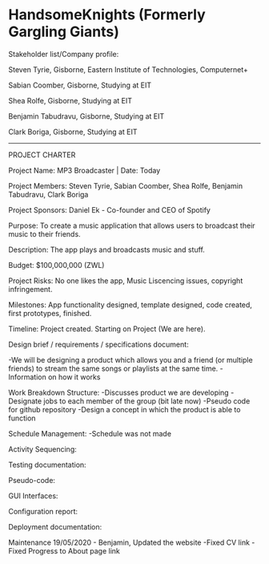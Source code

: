 # HandsomeKnights (Formerly Gargling Giants)

Stakeholder list/Company profile:

Steven Tyrie, Gisborne, Eastern Institute of Technologies, Computernet+

Sabian Coomber, Gisborne, Studying at EIT

Shea Rolfe, Gisborne, Studying at EIT 

Benjamin Tabudravu, Gisborne, Studying at EIT

Clark Boriga, Gisborne, Studying at EIT

______________________________

PROJECT CHARTER

Project Name: MP3 Broadcaster | Date: Today

Project Members: Steven Tyrie, Sabian Coomber, Shea Rolfe, Benjamin Tabudravu, Clark Boriga

Project Sponsors: Daniel Ek - Co-founder and CEO of Spotify

Purpose: To create a music application that allows users to broadcast their music to their friends.

Description: The app plays and broadcasts music and stuff.

Budget: $100,000,000 (ZWL)

Project Risks: No one likes the app, Music Liscencing issues, copyright infringement.

Milestones: App functionality designed, template designed, code created, first prototypes, finished.

Timeline: Project created. Starting on Project (We are here).

Design brief / requirements / specifications document:

-We will be designing a product which allows you and a friend (or multiple friends) to stream the same songs or playlists at the same time.
-Information on how it works
 
Work Breakdown Structure:
-Discusses product we are developing
-Designate jobs to each member of the group (bit late now)
-Pseudo code for github repository
-Design a concept in which the product is able to function

Schedule Management:
-Schedule was not made
 
Activity Sequencing:
 
Testing documentation:
 
Pseudo-code:

GUI Interfaces:

Configuration report:

Deployment documentation:
 

Maintenance
19/05/2020 - Benjamin, Updated the website 
-Fixed CV link
-Fixed  Progress to About page link


